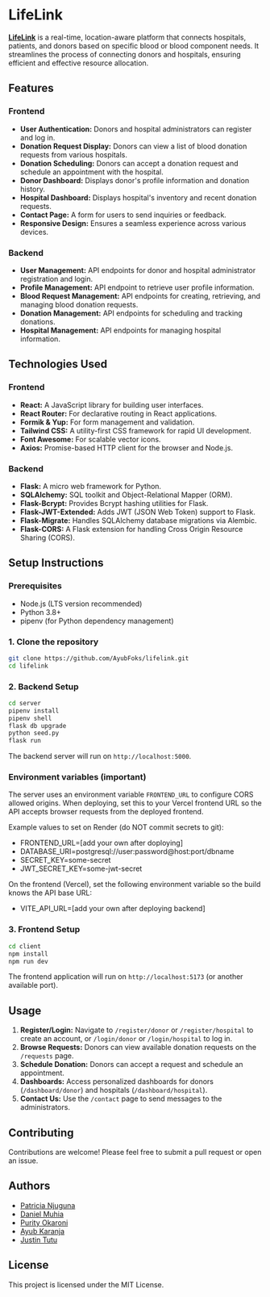 # LifeLink

[**LifeLink**](https://lifelink-gules.vercel.app/) is a real-time, location-aware platform that connects hospitals, patients, and donors based on specific blood or blood component needs. It streamlines the process of connecting donors and hospitals, ensuring efficient and effective resource allocation.

## Features

### Frontend
*   **User Authentication:** Donors and hospital administrators can register and log in.
*   **Donation Request Display:** Donors can view a list of blood donation requests from various hospitals.
*   **Donation Scheduling:** Donors can accept a donation request and schedule an appointment with the hospital.
*   **Donor Dashboard:** Displays donor's profile information and donation history.
*   **Hospital Dashboard:** Displays hospital's inventory and recent donation requests.
*   **Contact Page:** A form for users to send inquiries or feedback.
*   **Responsive Design:** Ensures a seamless experience across various devices.

### Backend
*   **User Management:** API endpoints for donor and hospital administrator registration and login.
*   **Profile Management:** API endpoint to retrieve user profile information.
*   **Blood Request Management:** API endpoints for creating, retrieving, and managing blood donation requests.
*   **Donation Management:** API endpoints for scheduling and tracking donations.
*   **Hospital Management:** API endpoints for managing hospital information.

## Technologies Used

### Frontend
*   **React:** A JavaScript library for building user interfaces.
*   **React Router:** For declarative routing in React applications.
*   **Formik & Yup:** For form management and validation.
*   **Tailwind CSS:** A utility-first CSS framework for rapid UI development.
*   **Font Awesome:** For scalable vector icons.
*   **Axios:** Promise-based HTTP client for the browser and Node.js.

### Backend
*   **Flask:** A micro web framework for Python.
*   **SQLAlchemy:** SQL toolkit and Object-Relational Mapper (ORM).
*   **Flask-Bcrypt:** Provides Bcrypt hashing utilities for Flask.
*   **Flask-JWT-Extended:** Adds JWT (JSON Web Token) support to Flask.
*   **Flask-Migrate:** Handles SQLAlchemy database migrations via Alembic.
*   **Flask-CORS:** A Flask extension for handling Cross Origin Resource Sharing (CORS).

## Setup Instructions

### Prerequisites
*   Node.js (LTS version recommended)
*   Python 3.8+
*   pipenv (for Python dependency management)

### 1. Clone the repository
```bash
git clone https://github.com/AyubFoks/lifelink.git
cd lifelink
```

### 2. Backend Setup
```bash
cd server
pipenv install
pipenv shell
flask db upgrade
python seed.py 
flask run
```

The backend server will run on `http://localhost:5000`.

### Environment variables (important)

The server uses an environment variable `FRONTEND_URL` to configure CORS allowed origins. When deploying, set this to your Vercel frontend URL so the API accepts browser requests from the deployed frontend.

Example values to set on Render (do NOT commit secrets to git):
- FRONTEND_URL=[add your own after doploying]
- DATABASE_URI=postgresql://user:password@host:port/dbname
- SECRET_KEY=some-secret
- JWT_SECRET_KEY=some-jwt-secret

On the frontend (Vercel), set the following environment variable so the build knows the API base URL:
- VITE_API_URL=[add your own after deploying backend]

### 3. Frontend Setup
```bash
cd client
npm install
npm run dev
```

The frontend application will run on `http://localhost:5173` (or another available port).

## Usage

1.  **Register/Login:** Navigate to `/register/donor` or `/register/hospital` to create an account, or `/login/donor` or `/login/hospital` to log in.
2.  **Browse Requests:** Donors can view available donation requests on the `/requests` page.
3.  **Schedule Donation:** Donors can accept a request and schedule an appointment.
4.  **Dashboards:** Access personalized dashboards for donors (`/dashboard/donor`) and hospitals (`/dashboard/hospital`).
5.  **Contact Us:** Use the `/contact` page to send messages to the administrators.

## Contributing

Contributions are welcome! Please feel free to submit a pull request or open an issue.

## Authors

- [Patricia Njuguna](https://github.com/Ms-Njuguna)
- [Daniel Muhia](https://github.com/Muhia88)
- [Purity Okaroni](https://github.com/PrincessOkaroni)
- [Ayub Karanja](https://github.com/AyubFoks)
- [Justin Tutu](https://github.com/JustinTutu5100)

## License

This project is licensed under the MIT License.
